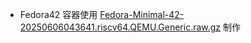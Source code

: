 + Fedora42 容器使用 [Fedora-Minimal-42-20250606043641.riscv64.QEMU.Generic.raw.gz](https://mirror.iscas.ac.cn/fedora-riscv/releases/42/Spins-nonfree/riscv64/images/QEMU/Generic/Fedora-Minimal-42-20250606043641.riscv64.QEMU.Generic.raw.gz) 制作

